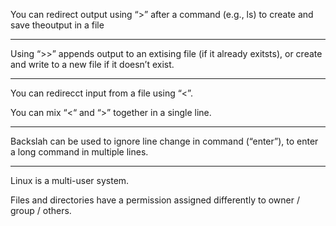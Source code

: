 
You can redirect output using “>” after a command (e.g., ls) to create and save theoutput in a file
 
 --------------------------------------------------
 Using “>>” appends output to an extising file (if it already exitsts), or create and write to a new file if it doesn’t exist.
 
  --------------------------------------------------
You can redirecct input from a file using “<”.

You can mix “<“ and “>” together in a single line.

--------------------------------------------------
Backslah can be used to ignore line change in command (“enter”), to enter a long command in multiple lines.

--------------------------------------------------
Linux is a multi-user system.

Files and directories have a permission assigned differently to owner / group / others.
